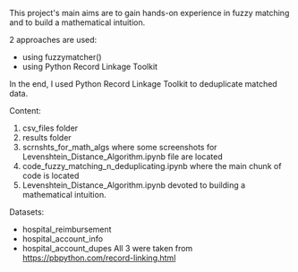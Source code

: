 This project's main aims are to gain hands-on experience in fuzzy matching and to build a mathematical intuition. 

2 approaches are used:
- using fuzzymatcher()
- using Python Record Linkage Toolkit

In the end, I used Python Record Linkage Toolkit to deduplicate matched data.

Content:
1. csv_files folder
2. results folder
3. scrnshts_for_math_algs where some screenshots for Levenshtein_Distance_Algorithm.ipynb file are located
4. code_fuzzy_matching_n_deduplicating.ipynb where the main chunk of code is located
5. Levenshtein_Distance_Algorithm.ipynb devoted to building a mathematical intuition.

Datasets:
- hospital_reimbursement 
- hospital_account_info
- hospital_account_dupes
All 3 were taken from https://pbpython.com/record-linking.html
